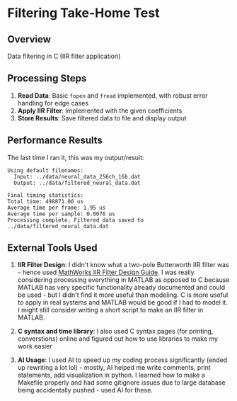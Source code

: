 # Filtering Take-Home Test

## Overview
Data filtering in C (IIR filter application)

## Processing Steps
1. **Read Data**: Basic `fopen` and `fread` implemented, with robust error handling for edge cases
2. **Apply IIR Filter**: Implemented with the given coefficients
3. **Store Results**: Save filtered data to file and display output

## Performance Results
The last time I ran it, this was my output/result:

```
Using default filenames:
  Input: ../data/neural_data_256ch_16b.dat
  Output: ../data/filtered_neural_data.dat

Final timing statistics:
Total time: 498871.00 us
Average time per frame: 1.95 us
Average time per sample: 0.0076 us
Processing complete. Filtered data saved to ../data/filtered_neural_data.dat
```

## External Tools Used
1. **IIR Filter Design**: I didn't know what a two-pole Butterworth IIR filter was - hence used [MathWorks IIR Filter Design Guide](https://www.mathworks.com/help/signal/ug/iir-filter-design.html). I was really considering processing everything in MATLAB as opposed to C because MATLAB has very specific functionality already documented and could be used - but I didn't find it more useful than modeling. C is more useful to apply in real systems and MATLAB would be good if I had to model it. I might still consider writing a short script to make an IIR filter in MATLAB.

2. **C syntax and time library**: I also used C syntax pages (for printing, converstions) online and figured out how to use libraries to make my work easier

3. **AI Usage**: I used AI to speed up my coding process significantly (ended up rewriting a lot lol) - mostly, AI helped me write comments, print statements, add visualization in python. I learned how to make a Makefile properly and had some gitignore issues due to large database being accidentally pushed - used AI for these.
